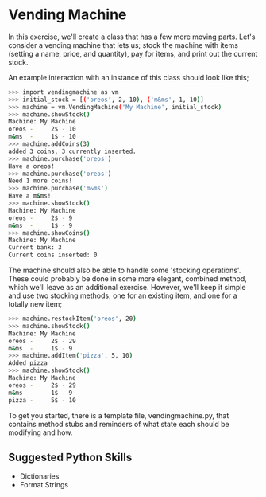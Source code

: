 # Vending Machine
In this exercise, we'll create a class that has a few more moving parts. Let's consider a vending machine that lets us; stock the machine with items (setting a name, price, and quantity), pay for items, and print out the current stock. 

An example interaction with an instance of this class should look like this;

```bash
>>> import vendingmachine as vm
>>> initial_stock = [('oreos', 2, 10), ('m&ms', 1, 10)]
>>> machine = vm.VendingMachine('My Machine', initial_stock)
>>> machine.showStock()
Machine: My Machine
oreos -     2$ - 10
m&ms  -     1$ - 10
>>> machine.addCoins(3)
added 3 coins, 3 currently inserted.
>>> machine.purchase('oreos')
Have a oreos!
>>> machine.purchase('oreos')
Need 1 more coins!
>>> machine.purchase('m&ms')
Have a m&ms!
>>> machine.showStock()
Machine: My Machine
oreos -     2$ - 9 
m&ms  -     1$ - 9 
>>> machine.showCoins()
Machine: My Machine
Current bank: 3
Current coins inserted: 0
```

The machine should also be able to handle some 'stocking operations'. These could probably be done in some more elegant, combined method, which we'll leave as an additional exercise. However, we'll keep it simple and use two stocking methods; one for an existing item, and one for a totally new item;

```bash
>>> machine.restockItem('oreos', 20)
>>> machine.showStock()
Machine: My Machine
oreos -     2$ - 29
m&ms  -     1$ - 9 
>>> machine.addItem('pizza', 5, 10)
Added pizza
>>> machine.showStock()
Machine: My Machine
oreos -     2$ - 29
m&ms  -     1$ - 9 
pizza -     5$ - 10
```

To get you started, there is a template file, vendingmachine.py, that contains method stubs and reminders of what state each should be modifying and how. 

## Suggested Python Skills
* Dictionaries
* Format Strings

